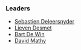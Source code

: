 ### Leaders
* [Sebastien Deleersnyder](mailto:seba@owasp.org)
* [Lieven Desmet](mailto:lieven.desmet@owasp.org)
* [Bart De Win](mailto:bart.dewin@owasp.org)
* [David Mathy](mailto:david.mathy@owasp.org)


